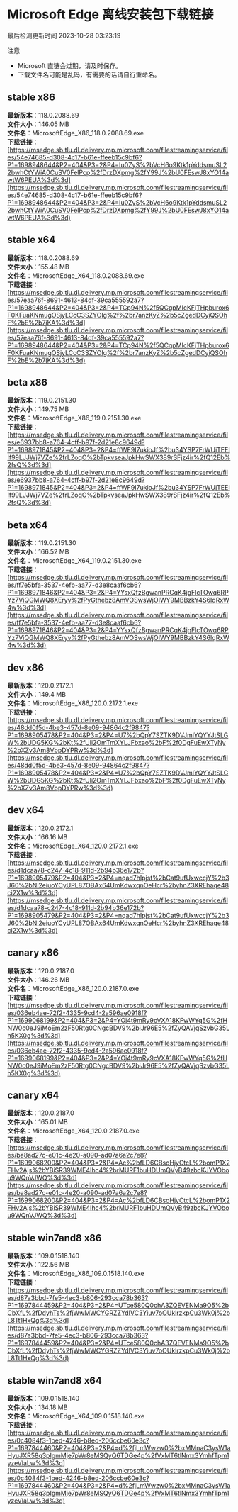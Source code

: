 # Microsoft Edge 离线安装包下载链接
最后检测更新时间
2023-10-28 03:23:19

注意
* Microsoft 直链会过期，请及时保存。
* 下载文件名可能是乱码，有需要的话请自行重命名。

## stable x86
**最新版本**：118.0.2088.69  
**文件大小**：146.05 MB  
**文件名**：MicrosoftEdge_X86_118.0.2088.69.exe  
**下载链接**：[https://msedge.sb.tlu.dl.delivery.mp.microsoft.com/filestreamingservice/files/54e74685-d308-4c17-b61e-ffeeb15c9bf6?P1=1698948644&P2=404&P3=2&P4=Iu0ZyS%2bVcH6o9Ktk1pYddsmuSL22bwhCtYWiA0CuSV0FelPcp%2fDrzDXpmg%2fY99J%2bU0FEswJ8xYO14awtW6PEUA%3d%3d](https://msedge.sb.tlu.dl.delivery.mp.microsoft.com/filestreamingservice/files/54e74685-d308-4c17-b61e-ffeeb15c9bf6?P1=1698948644&P2=404&P3=2&P4=Iu0ZyS%2bVcH6o9Ktk1pYddsmuSL22bwhCtYWiA0CuSV0FelPcp%2fDrzDXpmg%2fY99J%2bU0FEswJ8xYO14awtW6PEUA%3d%3d)  

## stable x64
**最新版本**：118.0.2088.69  
**文件大小**：155.48 MB  
**文件名**：MicrosoftEdge_X64_118.0.2088.69.exe  
**下载链接**：[https://msedge.sb.tlu.dl.delivery.mp.microsoft.com/filestreamingservice/files/57eaa76f-8691-4613-84df-39ca555592a7?P1=1698948644&P2=404&P3=2&P4=TCp94N%2f5QCgpMIcKFjTHpburox6F0KFuaKNmugOSjyLCcC3SZYOlg%2f%2br7anzKyZ%2b5cZgedDCyiQSOhF%2bE%2b7jKA%3d%3d](https://msedge.sb.tlu.dl.delivery.mp.microsoft.com/filestreamingservice/files/57eaa76f-8691-4613-84df-39ca555592a7?P1=1698948644&P2=404&P3=2&P4=TCp94N%2f5QCgpMIcKFjTHpburox6F0KFuaKNmugOSjyLCcC3SZYOlg%2f%2br7anzKyZ%2b5cZgedDCyiQSOhF%2bE%2b7jKA%3d%3d)  

## beta x86
**最新版本**：119.0.2151.30  
**文件大小**：149.75 MB  
**文件名**：MicrosoftEdge_X86_119.0.2151.30.exe  
**下载链接**：[https://msedge.sb.tlu.dl.delivery.mp.microsoft.com/filestreamingservice/files/e6937bb8-a764-4cff-b97f-2d21e8c9649d?P1=1698971845&P2=404&P3=2&P4=ffWF9I7ukioJf%2bu34YSP7FrWUjTEEIIf99LJJWj7VZe%2frLZoqO%2bTpkvseaJpkHwSWX389rSFjz4ir%2fQ12Eb%2fsQ%3d%3d](https://msedge.sb.tlu.dl.delivery.mp.microsoft.com/filestreamingservice/files/e6937bb8-a764-4cff-b97f-2d21e8c9649d?P1=1698971845&P2=404&P3=2&P4=ffWF9I7ukioJf%2bu34YSP7FrWUjTEEIIf99LJJWj7VZe%2frLZoqO%2bTpkvseaJpkHwSWX389rSFjz4ir%2fQ12Eb%2fsQ%3d%3d)  

## beta x64
**最新版本**：119.0.2151.30  
**文件大小**：166.52 MB  
**文件名**：MicrosoftEdge_X64_119.0.2151.30.exe  
**下载链接**：[https://msedge.sb.tlu.dl.delivery.mp.microsoft.com/filestreamingservice/files/ff7e5bfa-3537-4efb-aa77-d3e8caaf6cb6?P1=1698971846&P2=404&P3=2&P4=YYsxQfzBgwanPRCqK4jgFlcTOwq6RPYz7ViQGMWQ8XEryv%2fPyGthebz8AmVOSwsWjOIWY9MBBzkY4S6IqRxW4w%3d%3d](https://msedge.sb.tlu.dl.delivery.mp.microsoft.com/filestreamingservice/files/ff7e5bfa-3537-4efb-aa77-d3e8caaf6cb6?P1=1698971846&P2=404&P3=2&P4=YYsxQfzBgwanPRCqK4jgFlcTOwq6RPYz7ViQGMWQ8XEryv%2fPyGthebz8AmVOSwsWjOIWY9MBBzkY4S6IqRxW4w%3d%3d)  

## dev x86
**最新版本**：120.0.2172.1  
**文件大小**：149.4 MB  
**文件名**：MicrosoftEdge_X86_120.0.2172.1.exe  
**下载链接**：[https://msedge.sb.tlu.dl.delivery.mp.microsoft.com/filestreamingservice/files/48dd0f5d-4be3-457d-8e09-94864c2f9847?P1=1698905478&P2=404&P3=2&P4=U7%2bQpY7SZTK9DVJmlYQYYJtSLGW%2bUDG5KG%2bKt%2fUli2OmTmXYLJFbxao%2bF%2f0DgFuEwXTyNy%2bXZv3Am8VbpDYPRw%3d%3d](https://msedge.sb.tlu.dl.delivery.mp.microsoft.com/filestreamingservice/files/48dd0f5d-4be3-457d-8e09-94864c2f9847?P1=1698905478&P2=404&P3=2&P4=U7%2bQpY7SZTK9DVJmlYQYYJtSLGW%2bUDG5KG%2bKt%2fUli2OmTmXYLJFbxao%2bF%2f0DgFuEwXTyNy%2bXZv3Am8VbpDYPRw%3d%3d)  

## dev x64
**最新版本**：120.0.2172.1  
**文件大小**：166.16 MB  
**文件名**：MicrosoftEdge_X64_120.0.2172.1.exe  
**下载链接**：[https://msedge.sb.tlu.dl.delivery.mp.microsoft.com/filestreamingservice/files/d1dcaa78-c247-4c18-911d-2b94b36e172b?P1=1698905479&P2=404&P3=2&P4=nqad7hIpjst%2bCat9ufUxwccjY%2b3J60%2bNl2eiuoYCyUPL87OBAx64UmKdwxqnOeHcr%2byhnZ3XREhaqe48ci2X1w%3d%3d](https://msedge.sb.tlu.dl.delivery.mp.microsoft.com/filestreamingservice/files/d1dcaa78-c247-4c18-911d-2b94b36e172b?P1=1698905479&P2=404&P3=2&P4=nqad7hIpjst%2bCat9ufUxwccjY%2b3J60%2bNl2eiuoYCyUPL87OBAx64UmKdwxqnOeHcr%2byhnZ3XREhaqe48ci2X1w%3d%3d)  

## canary x86
**最新版本**：120.0.2187.0  
**文件大小**：146.26 MB  
**文件名**：MicrosoftEdge_X86_120.0.2187.0.exe  
**下载链接**：[https://msedge.sb.tlu.dl.delivery.mp.microsoft.com/filestreamingservice/files/036eb4ae-72f2-4335-9cd4-2a596ae0918f?P1=1699068199&P2=404&P3=2&P4=YOj4t9mRy9cVXA18KFwWYq5G%2fHNW0c0eJ9iMoEm2zF50Rtg0CNgcBDV9%2biJr96E5%2fZyQAVjqSzvbG35Lh5KX0g%3d%3d](https://msedge.sb.tlu.dl.delivery.mp.microsoft.com/filestreamingservice/files/036eb4ae-72f2-4335-9cd4-2a596ae0918f?P1=1699068199&P2=404&P3=2&P4=YOj4t9mRy9cVXA18KFwWYq5G%2fHNW0c0eJ9iMoEm2zF50Rtg0CNgcBDV9%2biJr96E5%2fZyQAVjqSzvbG35Lh5KX0g%3d%3d)  

## canary x64
**最新版本**：120.0.2187.0  
**文件大小**：165.01 MB  
**文件名**：MicrosoftEdge_X64_120.0.2187.0.exe  
**下载链接**：[https://msedge.sb.tlu.dl.delivery.mp.microsoft.com/filestreamingservice/files/ba8ad27c-e01c-4e20-a090-ad07a6a2c7e8?P1=1699068200&P2=404&P3=2&P4=Ac%2bfLD6CBsoHjyCtcL%2bomP1X2FHv2Ajs%2bYBiSR39WME4Ihc4%2brMURF1buHDUmQVyB49zbcKJYVObou9WQnVJWQ%3d%3d](https://msedge.sb.tlu.dl.delivery.mp.microsoft.com/filestreamingservice/files/ba8ad27c-e01c-4e20-a090-ad07a6a2c7e8?P1=1699068200&P2=404&P3=2&P4=Ac%2bfLD6CBsoHjyCtcL%2bomP1X2FHv2Ajs%2bYBiSR39WME4Ihc4%2brMURF1buHDUmQVyB49zbcKJYVObou9WQnVJWQ%3d%3d)  

## stable win7and8 x86
**最新版本**：109.0.1518.140  
**文件大小**：122.56 MB  
**文件名**：MicrosoftEdge_X86_109.0.1518.140.exe  
**下载链接**：[https://msedge.sb.tlu.dl.delivery.mp.microsoft.com/filestreamingservice/files/d87a3bbd-7fe5-4ec3-b806-293cca78b363?P1=1697844459&P2=404&P3=2&P4=UTce580Q0chA3ZQEVENMa9O5%2bCbXfL%2fDdyhTs%2fjWwMWCYGRZZYdIVC3Yiuv7oOUklrzkpCu3Wk0j%2bL8Tt1HxQg%3d%3d](https://msedge.sb.tlu.dl.delivery.mp.microsoft.com/filestreamingservice/files/d87a3bbd-7fe5-4ec3-b806-293cca78b363?P1=1697844459&P2=404&P3=2&P4=UTce580Q0chA3ZQEVENMa9O5%2bCbXfL%2fDdyhTs%2fjWwMWCYGRZZYdIVC3Yiuv7oOUklrzkpCu3Wk0j%2bL8Tt1HxQg%3d%3d)  

## stable win7and8 x64
**最新版本**：109.0.1518.140  
**文件大小**：134.18 MB  
**文件名**：MicrosoftEdge_X64_109.0.1518.140.exe  
**下载链接**：[https://msedge.sb.tlu.dl.delivery.mp.microsoft.com/filestreamingservice/files/0c4084f3-1bed-4246-b8ed-206ccbe60e3c?P1=1697844460&P2=404&P3=2&P4=d%2fjLmWwzw0%2bxMMnaC3ysW1aHyuJXR58q3pIgmMje7pWr8eMSQyQ6TDGe4p%2fVxMT6tlNmx3YmhfTpm1yzeVlaLw%3d%3d](https://msedge.sb.tlu.dl.delivery.mp.microsoft.com/filestreamingservice/files/0c4084f3-1bed-4246-b8ed-206ccbe60e3c?P1=1697844460&P2=404&P3=2&P4=d%2fjLmWwzw0%2bxMMnaC3ysW1aHyuJXR58q3pIgmMje7pWr8eMSQyQ6TDGe4p%2fVxMT6tlNmx3YmhfTpm1yzeVlaLw%3d%3d)  

